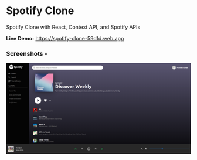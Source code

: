 # Spotify Clone

Spotify Clone with React, Context API, and Spotify APIs

**Live Demo:** https://spotify-clone-59dfd.web.app

### Screenshots -

![Screenshot](docs/spotify-clone-screenshot.png)
